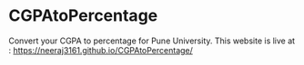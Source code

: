 # CGPAtoPercentage
Convert your CGPA to percentage for Pune University.
This website is live at : https://neeraj3161.github.io/CGPAtoPercentage/
